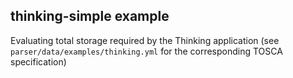 ## thinking-simple example

Evaluating total storage required by the Thinking application (see `parser/data/examples/thinking.yml` for the corresponding TOSCA specification)
